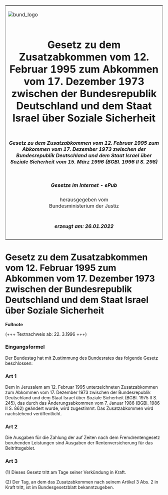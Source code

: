 <span id="DECKBLATT.html"></span>

<table border="0" frame="border" width="100%">

<tr valign="top">

<td align="left">

![bund\_logo](BfJ_2021_Web_de_de.gif)

</td>

<td align="right">

 

</td>

</tr>

<tr align="center" valign="middle">

<td colspan="2">

# Gesetz zu dem Zusatzabkommen vom 12. Februar 1995 zum Abkommen vom 17. Dezember 1973 zwischen der Bundesrepublik Deutschland und dem Staat Israel über Soziale Sicherheit

</td>

</tr>

<tr align="center" valign="middle">

<td colspan="2">

##### Gesetz zu dem Zusatzabkommen vom 12. Februar 1995 zum Abkommen vom 17. Dezember 1973 zwischen der Bundesrepublik Deutschland und dem Staat Israel über Soziale Sicherheit vom 15. März 1996 (BGBl. 1996 II S. 298)

</td>

</tr>

<tr align="center" valign="middle">

<td colspan="2">

  
  

##### Gesetze im Internet - ePub  
  
herausgegeben vom  
Bundesministerium der Justiz

</td>

</tr>

<tr align="center" valign="bottom">

<td colspan="2">

  
  

##### erzeugt am: 26.01.2022

</td>

</tr>

</table>

<span id="BJNR029820996.html"></span>

# Gesetz zu dem Zusatzabkommen vom 12. Februar 1995 zum Abkommen vom 17. Dezember 1973 zwischen der Bundesrepublik Deutschland und dem Staat Israel über Soziale Sicherheit

<div>

  
**Fußnote**

<div class="jnhtml">

<div>

<div class="jurAbsatz">

(+++ Textnachweis ab: 22. 3.1996 +++)

</div>

</div>

</div>

</div>

<span id="BJNR029820996BJNE000100310.html"></span>

### Eingangsformel  

<div>

<div class="jnhtml">

<div>

<div class="jurAbsatz">

Der Bundestag hat mit Zustimmung des Bundesrates das folgende Gesetz
beschlossen:

</div>

</div>

</div>

</div>

<span id="BJNR029820996BJNE000200310.html"></span>

### Art 1  

<div>

<div class="jnhtml">

<div>

<div class="jurAbsatz">

Dem in Jerusalem am 12. Februar 1995 unterzeichneten Zusatzabkommen zum
Abkommen vom 17. Dezember 1973 zwischen der Bundesrepublik Deutschland
und dem Staat Israel über Soziale Sicherheit (BGBl. 1975 II S. 245), das
durch das Änderungsabkommen vom 7. Januar 1986 (BGBl. 1986 II S. 862)
geändert wurde, wird zugestimmt. Das Zusatzabkommen wird nachstehend
veröffentlicht.

</div>

</div>

</div>

</div>

<span id="BJNR029820996BJNE000300310.html"></span>

### Art 2  

<div>

<div class="jnhtml">

<div>

<div class="jurAbsatz">

Die Ausgaben für die Zahlung der auf Zeiten nach dem Fremdrentengesetz
beruhenden Leistungen sind Ausgaben der Rentenversicherung für das
Beitrittsgebiet.

</div>

</div>

</div>

</div>

<span id="BJNR029820996BJNE000400310.html"></span>

### Art 3  

<div>

<div class="jnhtml">

<div>

<div class="jurAbsatz">

(1) Dieses Gesetz tritt am Tage seiner Verkündung in Kraft.

</div>

<div class="jurAbsatz">

(2) Der Tag, an dem das Zusatzabkommen nach seinem Artikel 3 Abs. 2 in
Kraft tritt, ist im Bundesgesetzblatt bekanntzugeben.

</div>

</div>

</div>

</div>
